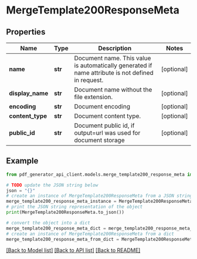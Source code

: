 # MergeTemplate200ResponseMeta


## Properties

Name | Type | Description | Notes
------------ | ------------- | ------------- | -------------
**name** | **str** | Document name. This value is automatically generated if name attribute is not defined in request. | [optional] 
**display_name** | **str** | Document name without the file extension. | [optional] 
**encoding** | **str** | Document encoding | [optional] 
**content_type** | **str** | Document content type. | [optional] 
**public_id** | **str** | Document public id, if output&#x3D;url was used for document storage | [optional] 

## Example

```python
from pdf_generator_api_client.models.merge_template200_response_meta import MergeTemplate200ResponseMeta

# TODO update the JSON string below
json = "{}"
# create an instance of MergeTemplate200ResponseMeta from a JSON string
merge_template200_response_meta_instance = MergeTemplate200ResponseMeta.from_json(json)
# print the JSON string representation of the object
print(MergeTemplate200ResponseMeta.to_json())

# convert the object into a dict
merge_template200_response_meta_dict = merge_template200_response_meta_instance.to_dict()
# create an instance of MergeTemplate200ResponseMeta from a dict
merge_template200_response_meta_from_dict = MergeTemplate200ResponseMeta.from_dict(merge_template200_response_meta_dict)
```
[[Back to Model list]](../README.md#documentation-for-models) [[Back to API list]](../README.md#documentation-for-api-endpoints) [[Back to README]](../README.md)



